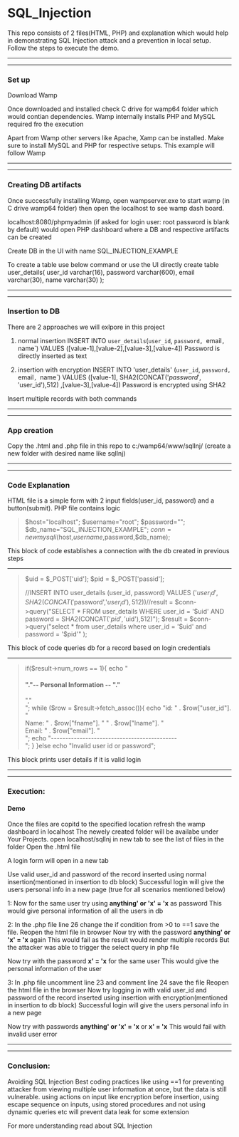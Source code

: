 # SQL_Injection

This repo consists of 2 files(HTML, PHP) and explanation which would help in demonstrating SQL Injection attack and a prevention in local setup.
Follow the steps to execute the demo.

---
---
### Set up


Download Wamp


Once downloaded and installed check C drive for wamp64 folder which would contian dependencies.
Wamp internally installs PHP and MySQL required fro the execution

Apart from Wamp other servers like Apache, Xamp can be installed. Make sure to install MySQL and PHP for respective setups.
This example will follow Wamp

---
---
### Creating DB artifacts


Once successfully installing Wamp, open wampserver.exe to start wamp (in C drive wamp64 folder) then open the localhost to see wamp dash board.

localhost:8080/phpmyadmin (if asked for login user: root password is blank by default) would open PHP dashboard where a DB and respective artifacts can be created

Create DB in the UI with name SQL_INJECTION_EXAMPLE

To create a table use below command or use the UI directly
create table user_details(
user_id varchar(16),
password varchar(600),
email varchar(30),
name varchar(30)
);

---
---
### Insertion to DB


There are 2 approaches we will exlpore in this project
1. normal insertion
INSERT INTO `user_details`(`user_id`, `password, `email`, `name`) VALUES ([value-1],[value-2],[value-3],[value-4])
Password is directly inserted as text

2. insertion with encryption
INSERT INTO 'user_details' (`user_id`, `password, `email`, `name`) VALUES ([value-1], SHA2(CONCAT('$password','$user_id'),512) ,[value-3],[value-4])
Password is encrypted using SHA2

Insert multiple records with both commands

---
---
### App creation
Copy the .html and .php file in this repo to c:/wamp64/www/sqlInj/ (create a new folder with desired name like sqlInj)

---
---
### Code Explanation
HTML file is a simple form with 2 input fields(user_id, password) and a button(submit).
PHP file contains logic

>$host="localhost";
>$username="root";
>$password="";
>$db_name="SQL_INJECTION_EXAMPLE";
>$conn=new mysqli($host,$username,$password,$db_name);

This block of code establishes a connection with the db created in previous steps

---
>$uid = $_POST['uid'];
>$pid = $_POST['passid'];
>	
>//INSERT INTO user_details (user_id, password) VALUES ('$user_id', SHA2(CONCAT('$password','$user_id'),512))
>//$result = $conn->query("SELECT * FROM user_details WHERE user_id = '$uid' AND password = SHA2(CONCAT('$pid','$uid'),512)");
>$result = $conn->query("select * from user_details where user_id = '$uid' and password = '$pid'" );

This block of code queries db for a record based on login credentials

---
>if($result->num_rows == 1){
>		echo "<h4>"."-- Personal Information -- "."</h4>","</br>";
>		while ($row = $result->fetch_assoc()){
>			echo "id: " . $row["user_id"]. "<br>Name: " . $row["fname"]. " " . $row["lname"]. "<br>Email: " . $row["email"]. "<br>";
>			echo "--------------------------------------------<br>";
>		}
>	}else echo "Invalid user id or password";

This block prints user details if it is valid login

---
---
### Execution:
#### Demo
Once the files are copitd to the specified location refresh the wamp dashboard in localhost
The newely created folder will be availabe under Your Projects. open localhost/sqlInj in new tab to see the list of files in the folder
Open the .html file

A login form will open in a new tab

Use valid user_id and password of the record inserted using normal insertion(mentioned in insertion to db block)
Successful login will give the users personal info in a new page (true for all scenarios mentioned below)

1: Now for the same user try using **anything' or 'x' = 'x** as password
This would give personal information of all the users in db

2: In the .php file line 26 change the if condition from >0 to ==1 save the file.
Reopen the html file in browser
Now try with the password **anything' or 'x' = 'x** again
This would fail as the result would render multiple records
But the attacker was able to trigger the select query in php file

Now try with the password **x' = 'x** for the same user
This would give the personal information of the user

3: In .php file uncomment line 23 and comment line 24 save the file
Reopen the html file in the browser
Now try logging in with valid user_id and password of the record inserted using insertion with encryption(mentioned in insertion to db block)
Successful login will give the users personal info in a new page

Now try with passwords **anything' or 'x' = 'x** or **x' = 'x**
This would fail with invalid user error

---
---

### Conclusion:
Avoiding SQL Injection 
Best coding practices like using ==1 for preventing attacker from viewing multiple user information at once, but the data is still vulnerable.
using actions on input like encryption before insertion, using escape sequence on inputs, using stored procedures and not using dynamic queries etc will prevent data leak for some extension

For more understanding read about SQL Injection

